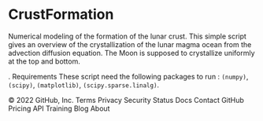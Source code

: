 # CrustFormation
Numerical modeling of the formation of the lunar crust. This simple script gives an overview of the crystallization of the lunar magma ocean from the advection diffusion equation. The Moon is supposed to crystallize uniformly at the top and bottom. 

 . Requirements
These script need the following packages to run : `(numpy)`, `(scipy)`, `(matplotlib)`, `(scipy.sparse.linalg)`.

© 2022 GitHub, Inc.
Terms
Privacy
Security
Status
Docs
Contact GitHub
Pricing
API
Training
Blog
About

